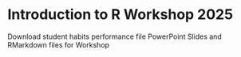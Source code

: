 # Introduction to R Workshop 2025
Download student habits performance file 
PowerPoint Slides and RMarkdown files for Workshop
